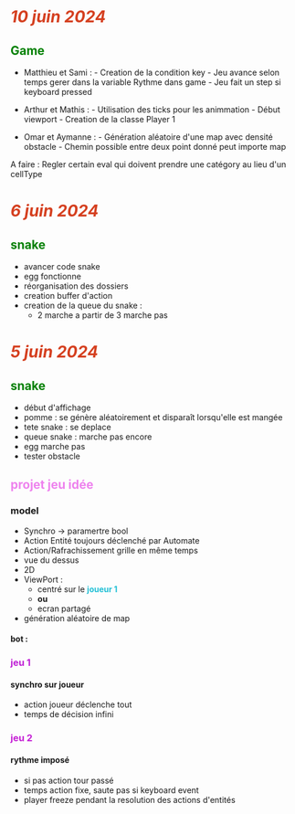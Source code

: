 # <span style="color: #d54020 ">***10 juin 2024***</span>
## <span style="color:green">**Game**</span>
- Matthieu et Sami : - Creation de la condition key
                     - Jeu avance selon temps gerer dans la variable Rythme dans game
                     - Jeu fait un step si keyboard pressed

- Arthur et Mathis : - Utilisation des ticks pour les animmation
                     - Début viewport
                     - Creation de la classe Player 1

- Omar et Aymanne :  - Génération aléatoire d'une map avec densité obstacle
                     - Chemin possible entre deux point donné peut importe map

        
A faire :
    Regler certain eval qui doivent prendre une catégory au lieu d'un cellType

# <span style="color: #d54020 ">***6 juin 2024***</span>
## <span style="color:green">**snake**</span>
- avancer code snake
- egg fonctionne 
- réorganisation des dossiers
- creation buffer d'action
- creation de la queue du snake : 
    - 2 marche a partir de 3 marche pas


# <span style="color: #d54020 ">***5 juin 2024***</span>
## <span style="color:green">**snake**</span>

- début d'affichage 
- pomme : se génère aléatoirement et disparaît lorsqu'elle est mangée
- tete snake : se deplace
- queue snake : marche pas encore
- egg marche pas
- tester obstacle

## <span style="color:violet">**projet jeu idée**</span> 
### model
- Synchro -> paramertre bool
- Action Entité toujours déclenché par Automate
- Action/Rafrachissement grille en même temps
- vue du dessus
- 2D
- ViewPort : 
    - centré sur le <span style="color: #20bfd5 ">**joueur 1**</span>
    - **ou**
    - ecran partagé
- génération aléatoire de map
#### bot :

### <span style="color: #bf20d5 ">**jeu 1**</span>
#### synchro sur joueur
- action joueur déclenche tout
- temps de décision infini

### <span style="color:  #c520d5  ">**jeu 2**</span>
#### rythme imposé
- si pas action tour passé
- temps action fixe, saute pas si keyboard event
- player freeze pendant la resolution des actions d'entités
